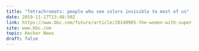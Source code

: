 ```yaml
---
title: "Tetrachromats: people who see colors invisible to most of us"
date: 2019-11-17T13:48:50Z
link: https://www.bbc.com/future/article/20140905-the-women-with-super-human-vision?utm_medium=RSS&utm_source=hune
site: www.bbc.com
topic: Hacker News
draft: false
---
```

